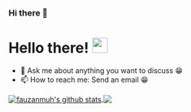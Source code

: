 ### Hi there 👋

<!--
**fauzanmuh/fauzanmuh** is a ✨ _special_ ✨ repository because its `README.md` (this file) appears on your GitHub profile.
# Hello there! <img src="https://raw.githubusercontent.com/MartinHeinz/MartinHeinz/master/wave.gif" width="30px">

Here are some ideas to get you started:

- 🔭 I’m currently working on ...
- 🌱 I’m currently learning ...
- 👯 I’m looking to collaborate on ...
- 🤔 I’m looking for help with ...
- 💬 Ask me about ...
- 📫 How to reach me: ...
- 😄 Pronouns: ...
- ⚡ Fun fact: ...
-->
# Hello there! <img src="https://raw.githubusercontent.com/MartinHeinz/MartinHeinz/master/wave.gif" width="30px">

- 💬 Ask me about anything you want to discuss :grin:
- 📫 How to reach me: Send an email :grin:


<a href="https://github.com/anuraghazra/github-readme-stats">
  <img align="center" src="https://github-readme-stats.anuraghazra1.vercel.app/api?username=fauzanmuh&show_icons=true&include_all_commits=true&theme=radical" alt="fauzanmuh's github stats" />
</a>
<a href="https://github.com/anuraghazra/github-readme-stats">
  <!-- Change the `github-readme-stats.anuraghazra1.vercel.app` to `github-readme-stats.vercel.app`  -->
  <img align="center" src="https://github-readme-stats.anuraghazra1.vercel.app/api/top-langs/?username=fauzanmuh&layout=compact&theme=radical" />
</a>

